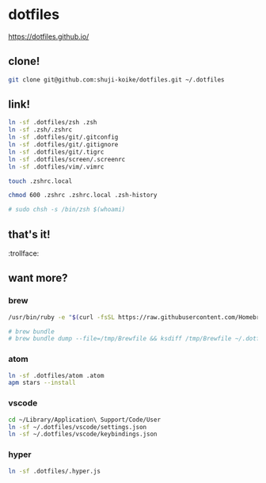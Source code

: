 # dotfiles

https://dotfiles.github.io/

## clone!

```sh
git clone git@github.com:shuji-koike/dotfiles.git ~/.dotfiles
```

## link!

```sh
ln -sf .dotfiles/zsh .zsh
ln -sf .zsh/.zshrc
ln -sf .dotfiles/git/.gitconfig
ln -sf .dotfiles/git/.gitignore
ln -sf .dotfiles/git/.tigrc
ln -sf .dotfiles/screen/.screenrc
ln -sf .dotfiles/vim/.vimrc

touch .zshrc.local

chmod 600 .zshrc .zshrc.local .zsh-history

# sudo chsh -s /bin/zsh $(whoami)
```

## that's it!

:trollface:

## want more?

### brew

```sh
/usr/bin/ruby -e "$(curl -fsSL https://raw.githubusercontent.com/Homebrew/install/master/install)"

# brew bundle
# brew bundle dump --file=/tmp/Brewfile && ksdiff /tmp/Brewfile ~/.dotfiles/Brewfile
```

### atom

```sh
ln -sf .dotfiles/atom .atom
apm stars --install
```

### vscode

```sh
cd ~/Library/Application\ Support/Code/User
ln -sf ~/.dotfiles/vscode/settings.json
ln -sf ~/.dotfiles/vscode/keybindings.json
```

### hyper

```sh
ln -sf .dotfiles/.hyper.js
```
